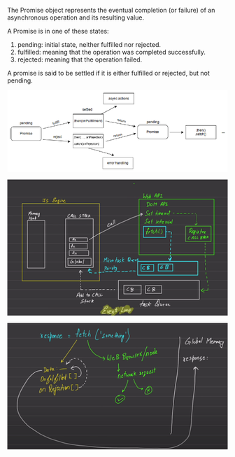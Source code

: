 The Promise object represents the eventual completion (or failure) of an asynchronous operation and its resulting value.

A Promise is in one of these states:

1. pending: initial state, neither fulfilled nor rejected.
2. fulfilled: meaning that the operation was completed successfully.
3. rejected: meaning that the operation failed.

A promise is said to be settled if it is either fulfilled or rejected, but not pending.

![alt text](image.png)

![alt text](image-1.png)

![alt text](image-2.png)